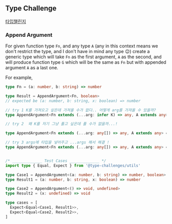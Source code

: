 ## Type Challenge 

[타입챌린지](https://github.com/type-challenges/type-challenges)



### Append Argument

For given function type `Fn`, and any type `A` (any in this context means we don't restrict the type, and I don't have in mind any type 😉) create a generic type which will take `Fn` as the first argument, `A` as the second, and will produce function type `G` which will be the same as `Fn` but with appended argument `A` as a last one.

For example,

```typescript
type Fn = (a: number, b: string) => number

type Result = AppendArgument<Fn, boolean> 
// expected be (a: number, b: string, x: boolean) => number
```



```typescript
// try 1 K를 가져오고 싶은데 가져올 수가 없다.. 어떻게 arg를 가져올 수 있을까?
type AppendArgument<Fn extends (...arg: infer K) => any, A extends any> =  (...K, x: A) => ReturnType<Fn>


```

```typescript
// try 2  왜 K를 저기 그냥 풀고 싶은데 풀 수가 없을까...!

type AppendArgument<Fn extends (...arg: any[]) => any, A extends any> = Fn extends  (...args: infer K) => any ? (...K , x: A) => ReturnType<Fn> : never
```

```typescript
// try 3 args에 타입을 넣어주고 ...args 해서 해결 !
type AppendArgument<Fn extends (...arg: any[]) => any, A extends any> = Fn extends  (...args: infer K) => any ? (...arg: [...K, A]) => ReturnType<Fn> : never


/* _____________ Test Cases _____________ */
import type { Equal, Expect } from '@type-challenges/utils'

type Case1 = AppendArgument<(a: number, b: string) => number, boolean>
type Result1 = (a: number, b: string, x: boolean) => number

type Case2 = AppendArgument<() => void, undefined>
type Result2 = (x: undefined) => void

type cases = [
  Expect<Equal<Case1, Result1>>,
  Expect<Equal<Case2, Result2>>,
]
```


